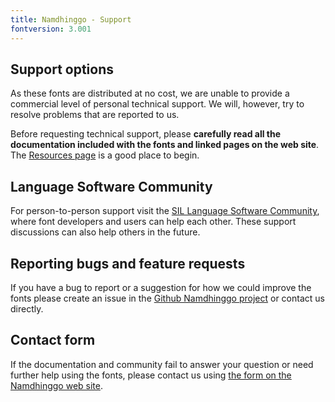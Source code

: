 ```yaml
---
title: Namdhinggo - Support
fontversion: 3.001
---
```


## Support options

As these fonts are distributed at no cost, we are unable to provide a commercial level of personal technical support. We will, however, try to resolve problems that are reported to us.

Before requesting technical support, please **carefully read all the documentation included with the fonts and linked pages on the web site**. The [Resources page](resources.md) is a good place to begin.

## Language Software Community

For person-to-person support visit the [SIL Language Software Community](https://community.software.sil.org/c/silfonts), where font developers and users can help each other. These support discussions can also help others in the future.

## Reporting bugs and feature requests

If you have a bug to report or a suggestion for how we could improve the fonts please create an issue in the [Github Namdhinggo project](https://github.com/silnrsi/font-namdhinggo/issues) or contact us directly.

## Contact form

If the documentation and community fail to answer your question or need further help using the fonts, please contact us using [the form on the Namdhinggo web site](https://software.sil.org/namdhinggo/#contact).
